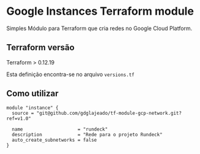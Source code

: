 # Google Instances Terraform module

Simples Módulo para Terraform que cria redes no Google Cloud Platform.

## Terraform versão

Terraform > 0.12.19

Esta definição encontra-se no arquivo `versions.tf`

## Como utilizar

```hcl
module "instance" {
  source = "git@github.com/gdglajeado/tf-module-gcp-network.git?ref=v1.0"

  name                    = "rundeck"
  description             = "Rede para o projeto Rundeck"
  auto_create_subnetworks = false
}
```